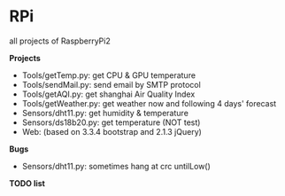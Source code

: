 # RPi
all projects of RaspberryPi2

__Projects__

* Tools/getTemp.py: get CPU & GPU temperature
* Tools/sendMail.py: send email by SMTP protocol
* Tools/getAQI.py: get shanghai Air Quality Index
* Tools/getWeather.py: get weather now and following 4 days' forecast
* Sensors/dht11.py: get humidity & temperature
* Sensors/ds18b20.py: get temperature (NOT test)
* Web: (based on 3.3.4 bootstrap and 2.1.3 jQuery)

__Bugs__
* Sensors/dht11.py: sometimes hang at crc untilLow()

__TODO list__
